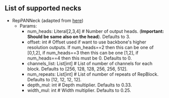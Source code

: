 ## List of supported necks
- RepPANNeck (adapted from [here](https://github.com/meituan/YOLOv6/blob/725913050e15a31cd091dfd7795a1891b0524d35/yolov6/models/reppan.py))
  - Params:
    - num_heads: Literal[2,3,4] # Number of output heads.
      (**Important: Should be same also on the head**). Defaults to 3.
    - offset: int # Offset used if want to use backbone's higher resolution outputs.
      If num_heads==2 then this can be one of [0,1,2], if num_heads==3 then this can be one [1,2], if num_heads==4 then this must be 0. Defaults to 0.
    - channels_list: List[int] # List of number of channels for each block. Defaults to [256, 128, 128, 256, 256, 512].
    - num_repeats: List[int] # List of number of repeats of RepBlock. Defaults to [12, 12, 12, 12].
    - depth_mul: int # Depth multiplier. Defaults to 0.33.
    - width_mul: int # Width multiplier. Defaults to 0.25.